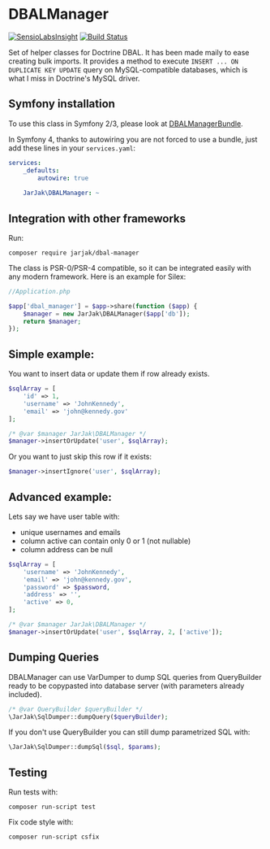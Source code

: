 DBALManager
===========

[![SensioLabsInsight](https://insight.sensiolabs.com/projects/26cdcbf9-dd47-452a-a933-f954ecd90d03/big.png)](https://insight.sensiolabs.com/projects/26cdcbf9-dd47-452a-a933-f954ecd90d03)
[![Build Status](https://travis-ci.org/JarJak/DBALManager.svg?branch=master)](https://travis-ci.org/JarJak/DBALManager)

Set of helper classes for Doctrine DBAL. It has been made maily to ease creating bulk imports. It provides a method to execute `INSERT ... ON DUPLICATE KEY UPDATE` query on MySQL-compatible databases, which is what I miss in Doctrine's MySQL driver.


Symfony installation
--------------------

To use this class in Symfony 2/3, please look at [DBALManagerBundle](https://github.com/JarJak/DBALManagerBundle).

In Symfony 4, thanks to autowiring you are not forced to use a bundle, just add these lines in your `services.yaml`:
```yaml
services:
    _defaults:
        autowire: true
        
    JarJak\DBALManager: ~
```


Integration with other frameworks
---------------------------------

Run:

```
composer require jarjak/dbal-manager
```

The class is PSR-0/PSR-4 compatible, so it can be integrated easily with any modern framework.
Here is an example for Silex:

```php
//Application.php

$app['dbal_manager'] = $app->share(function ($app) {
    $manager = new JarJak\DBALManager($app['db']);
    return $manager;
});
```

Simple example:
---

You want to insert data or update them if row already exists.

```php
$sqlArray = [
	'id' => 1,
	'username' => 'JohnKennedy',
	'email' => 'john@kennedy.gov'
];

/* @var $manager JarJak\DBALManager */
$manager->insertOrUpdate('user', $sqlArray);
```
Or you want to just skip this row if it exists:
```php
$manager->insertIgnore('user', $sqlArray);
```

Advanced example:
---

Lets say we have user table with: 
- unique usernames and emails
- column active can contain only 0 or 1 (not nullable)
- column address can be null

```php
$sqlArray = [
    'username' => 'JohnKennedy',
    'email' => 'john@kennedy.gov',
    'password' => $password,
    'address' => '',
    'active' => 0,
];

/* @var $manager JarJak\DBALManager */
$manager->insertOrUpdate('user', $sqlArray, 2, ['active']);
```

Dumping Queries
---------------

DBALManager can use VarDumper to dump SQL queries from QueryBuilder ready to be copypasted into database server (with parameters already included).

```php
/* @var QueryBuilder $queryBuilder */
\JarJak\SqlDumper::dumpQuery($queryBuilder);
```

If you don't use QueryBuilder you can still dump parametrized SQL with:

```php
\JarJak\SqlDumper::dumpSql($sql, $params);
```

Testing
-------

Run tests with:

```
composer run-script test
```

Fix code style with:

```
composer run-script csfix
```
